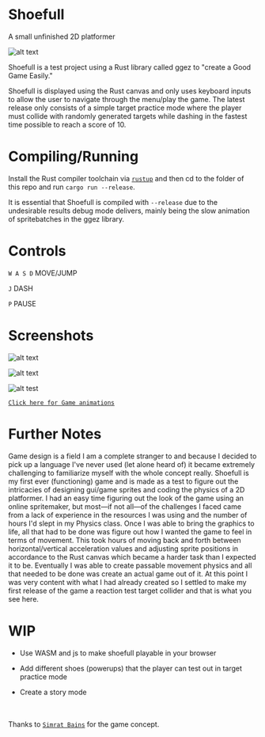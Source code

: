 # Shoefull
A small unfinished 2D platformer

![alt text](https://i.imgur.com/Ykqcvyf.png)

Shoefull is a test project using a Rust library called ggez to "create a Good Game Easily."

Shoefull is displayed using the Rust canvas and only uses keyboard inputs to allow the user to navigate through the menu/play the game. The latest release only consists of a simple target practice mode where the player must collide with randomly generated targets while dashing in the fastest time possible to reach a score of 10.

# Compiling/Running

Install the Rust compiler toolchain via [```rustup```](https://rustup.rs/) and then cd to the folder of this repo and run ```cargo run --release```.

It is essential that Shoefull is compiled with ```--release``` due to the undesirable results debug mode delivers, mainly being the slow animation of spritebatches in the ggez library.

# Controls

```W A S D```  MOVE/JUMP


```J```  DASH

```P```  PAUSE

# Screenshots

![alt text](https://i.imgur.com/fRplxM3.png)

![alt text](https://i.imgur.com/dO0d1GU.png)

![alt test](https://i.imgur.com/xBav025.png)

[```Click here for Game animations```](https://www.piskelapp.com/user/5510105074761728/public)

# Further Notes

Game design is a field I am a complete stranger to and because I decided to pick up a language I've never used (let alone heard of) it became extremely challenging to familiarize myself with the whole concept really. Shoefull is my first ever (functioning) game and is made as a test to figure out the intricacies of designing gui/game sprites and coding the physics of a 2D platformer. I had an easy time figuring out the look of the game using an online spritemaker, but most—if not all—of the challenges I faced came from a lack of experience in the resources I was using and the number of hours I'd slept in my Physics class. Once I was able to bring the graphics to life, all that had to be done was figure out how I wanted the game to feel in terms of movement. This took hours of moving back and forth between horizontal/vertical acceleration values and adjusting sprite positions in accordance to the Rust canvas which became a harder task than I expected it to be. Eventually I was able to create passable movement physics and all that needed to be done was create an actual game out of it. At this point I was very content with what I had already created so I settled to make my first release of the game a reaction test target collider and that is what you see here.

# WIP

* Use WASM and js to make shoefull playable in your browser

* Add different shoes (powerups) that the player can test out in target practice mode

* Create a story mode

\
\
Thanks to [```Simrat Bains```](https://github.com/Simratt) for the game concept.

